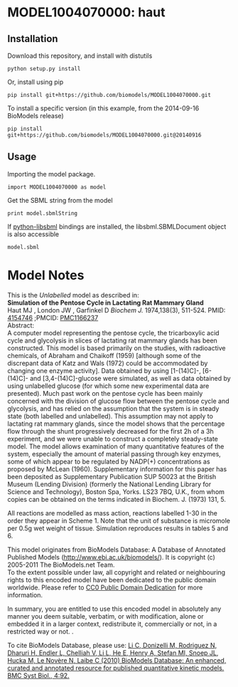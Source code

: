 # MODEL1004070000: haut

## Installation

Download this repository, and install with distutils

`python setup.py install`

Or, install using pip

`pip install git+https://github.com/biomodels/MODEL1004070000.git`

To install a specific version (in this example, from the 2014-09-16 BioModels release)

`pip install git+https://github.com/biomodels/MODEL1004070000.git@20140916`

## Usage

Importing the model package.

`import MODEL1004070000 as model`

Get the SBML string from the model

`print model.sbmlString`

If [python-libsbml](https://pypi.python.org/pypi/python-libsbml) bindings are
installed, the libsbml.SBMLDocument object is also accessible

`model.sbml`


# Model Notes


This is the _Unlabelled_ model as described in:  
**Simulation of the Pentose Cycle in Lactating Rat Mammary Gland**   
Haut MJ , London JW , Garfinkel D _Biochem J._ 1974,138(3), 511-524. PMID:
[4154746](http://www.ncbi.nlm.nih.gov/pubmed/4154746 ) ;PMCID:
[PMC1166237](http://www.ncbi.nlm.nih.gov/pmc/articles/PMC1166237)  
Abstract:  
A computer model representing the pentose cycle, the tricarboxylic acid cycle
and glycolysis in slices of lactating rat mammary glands has been constructed.
This model is based primarily on the studies, with radioactive chemicals, of
Abraham and Chaikoff (1959) [although some of the discrepant data of Katz and
Wals (1972) could be accommodated by changing one enzyme activity]. Data
obtained by using [1-(14)C]-, [6-(14)C]- and [3,4-(14)C]-glucose were
simulated, as well as data obtained by using unlabelled glucose (for which
some new experimental data are presented). Much past work on the pentose cycle
has been mainly concerned with the division of glucose flow between the
pentose cycle and glycolysis, and has relied on the assumption that the system
is in steady state (both labelled and unlabelled). This assumption may not
apply to lactating rat mammary glands, since the model shows that the
percentage flow through the shunt progressively decreased for the first 2h of
a 3h experiment, and we were unable to construct a completely steady-state
model. The model allows examination of many quantitative features of the
system, especially the amount of material passing through key enzymes, some of
which appear to be regulated by NADP(+) concentrations as proposed by McLean
(1960). Supplementary information for this paper has been deposited as
Supplementary Publication SUP 50023 at the British Museum (Lending Division)
(formerly the National Lending Library for Science and Technology), Boston
Spa, Yorks. LS23 7BQ, U.K., from whom copies can be obtained on the terms
indicated in Biochem. J. (1973) 131, 5.

All reactions are modelled as mass action, reactions labelled 1-30 in the
order they appear in Scheme 1. Note that the unit of substance is micromole
per 0.5g wet weight of tissue. Simulation reproduces results in tables 5 and
6.

This model originates from BioModels Database: A Database of Annotated
Published Models (http://www.ebi.ac.uk/biomodels/). It is copyright (c)
2005-2011 The BioModels.net Team.  
To the extent possible under law, all copyright and related or neighbouring
rights to this encoded model have been dedicated to the public domain
worldwide. Please refer to [CC0 Public Domain
Dedication](http://creativecommons.org/publicdomain/zero/1.0/) for more
information.

In summary, you are entitled to use this encoded model in absolutely any
manner you deem suitable, verbatim, or with modification, alone or embedded it
in a larger context, redistribute it, commercially or not, in a restricted way
or not. .  
  
To cite BioModels Database, please use: [Li C, Donizelli M, Rodriguez N,
Dharuri H, Endler L, Chelliah V, Li L, He E, Henry A, Stefan MI, Snoep JL,
Hucka M, Le Novère N, Laibe C (2010) BioModels Database: An enhanced, curated
and annotated resource for published quantitative kinetic models. BMC Syst
Biol., 4:92.](http://www.ncbi.nlm.nih.gov/pubmed/20587024)


